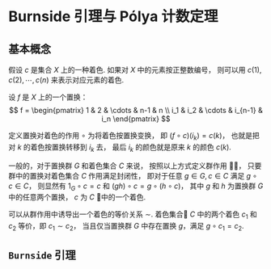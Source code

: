 # Burnside 引理与 Pólya 计数定理

## 基本概念

假设 $c$ 是集合 $X$ 上的一种着色.
如果对 $X$ 中的元素按正整数编号，
则可以用 $c(1), c(2), \cdots, c(n)$ 来表示对应元素的着色.

设 $f$ 是 $X$ 上的一个置换：
$$
f =
\begin{pmatrix}
   1 & 2 & \cdots & n-1 & n \\
   i_1 & i_2 & \cdots & i_{n-1} & i_n
\end{pmatrix}
$$

定义置换对着色的作用 $\circ$ 为将着色按置换变换，
即 $(f \circ c)(i_k) = c(k)$，
也就是把对 $k$ 的着色按置换转移到 $i_k$ 去，
最后 $i_k$ 的颜色就是原来 $k$ 的颜色 $c(k)$.

一般的，对于置换群 $G$ 和着色集合 $C$ 来说，
按照以上方式定义群作用 $\circ$，
只要群中的置换对着色集合 $C$ 作用满足封闭性，
即对于任意 $g \in G, c \in C$ 满足 $g\circ{c} \in C$，
则显然有 $1_G \circ c = c$ 和
$(gh) \circ c = g \circ (h \circ c)$，
其中 $g$ 和 $h$ 为置换群 $G$ 中的任意两个置换，
$c$ 为 $C$ 中的一个着色.

可以从群作用中诱导出一个着色的等价关系 $\sim$.
着色集合 $C$ 中的两个着色 $c_1$ 和 $c_2$ 等价，即 $c_1 \sim c_2$，
当且仅当置换群 $G$ 中存在置换 $g$，满足 $g \circ c_1 = c_2$.

## `Burnside` 引理
